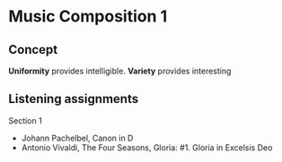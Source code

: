 # Music Composition 1

## Concept

**Uniformity** provides intelligible. **Variety** provides interesting

## Listening assignments

Section 1

- Johann Pachelbel, Canon in D
- Antonio Vivaldi, The Four Seasons, Gloria: #1. Gloria in Excelsis Deo